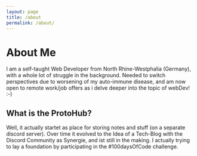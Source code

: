 ```yaml
---
layout: page
title: /about
permalink: /about/
---
```


# About Me

I am a self-taught Web Developer from North Rhine-Westphalia (Germany), with a whole lot of struggle in the background. Needed to switch perspectives due to worsening of my auto-immune disease, and am now open to remote work/job offers as i delve deeper into the topic of webDev! :-) 

## What is the ProtoHub?

Well, it actually startet as place for storing notes and stuff (on a separate discord server). Over time it evolved to the Idea of a Tech-Blog with the Discord Community as Synergie, and ist still in the making. I actually trying to lay a foundation by participating in the #100daysOfCode challenge.
